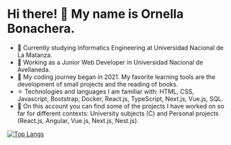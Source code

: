 # Hi there! 👋 My name is Ornella Bonachera. 
 
- 📜 Currently studying Informatics Engineering at Universidad Nacional de La Matanza.
- 🔭 Working as a Junior Web Developer in Universidad Nacional de Avellaneda.
- 📅 My coding journey began in 2021. My favorite learning tools are the development of small projects and the reading of books.
- ⚛ Technologies and languages I am familiar with: HTML, CSS, Javascript, Bootstrap, Docker, React.js, TypeScript, Next.js, Vue.js, SQL.
- 💫 On this account you can find some of the projects I have worked on so far for different contexts: University subjects (C) and Personal projects (React.js, Angular, Vue.js, Next.js, Nest.js).


[![Top Langs](https://github-readme-stats.vercel.app/api/top-langs/?username=opbonachera)](https://github.com/anuraghazra/github-readme-stats)
